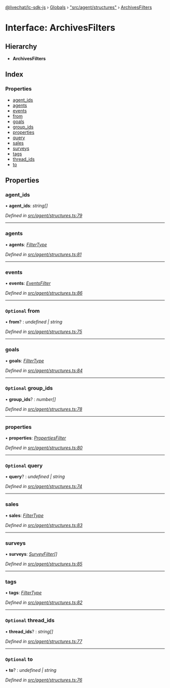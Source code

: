[@livechat/lc-sdk-js](../README.md) › [Globals](../globals.md) › ["src/agent/structures"](../modules/_src_agent_structures_.md) › [ArchivesFilters](_src_agent_structures_.archivesfilters.md)

# Interface: ArchivesFilters

## Hierarchy

* **ArchivesFilters**

## Index

### Properties

* [agent_ids](_src_agent_structures_.archivesfilters.md#agent_ids)
* [agents](_src_agent_structures_.archivesfilters.md#agents)
* [events](_src_agent_structures_.archivesfilters.md#events)
* [from](_src_agent_structures_.archivesfilters.md#optional-from)
* [goals](_src_agent_structures_.archivesfilters.md#goals)
* [group_ids](_src_agent_structures_.archivesfilters.md#optional-group_ids)
* [properties](_src_agent_structures_.archivesfilters.md#properties)
* [query](_src_agent_structures_.archivesfilters.md#optional-query)
* [sales](_src_agent_structures_.archivesfilters.md#sales)
* [surveys](_src_agent_structures_.archivesfilters.md#surveys)
* [tags](_src_agent_structures_.archivesfilters.md#tags)
* [thread_ids](_src_agent_structures_.archivesfilters.md#optional-thread_ids)
* [to](_src_agent_structures_.archivesfilters.md#optional-to)

## Properties

###  agent_ids

• **agent_ids**: *string[]*

*Defined in [src/agent/structures.ts:79](https://github.com/livechat/lc-sdk-js/blob/8143b05/src/agent/structures.ts#L79)*

___

###  agents

• **agents**: *[FilterType](_src_agent_structures_.filtertype.md)*

*Defined in [src/agent/structures.ts:81](https://github.com/livechat/lc-sdk-js/blob/8143b05/src/agent/structures.ts#L81)*

___

###  events

• **events**: *[EventsFilter](_src_agent_structures_.eventsfilter.md)*

*Defined in [src/agent/structures.ts:86](https://github.com/livechat/lc-sdk-js/blob/8143b05/src/agent/structures.ts#L86)*

___

### `Optional` from

• **from**? : *undefined | string*

*Defined in [src/agent/structures.ts:75](https://github.com/livechat/lc-sdk-js/blob/8143b05/src/agent/structures.ts#L75)*

___

###  goals

• **goals**: *[FilterType](_src_agent_structures_.filtertype.md)*

*Defined in [src/agent/structures.ts:84](https://github.com/livechat/lc-sdk-js/blob/8143b05/src/agent/structures.ts#L84)*

___

### `Optional` group_ids

• **group_ids**? : *number[]*

*Defined in [src/agent/structures.ts:78](https://github.com/livechat/lc-sdk-js/blob/8143b05/src/agent/structures.ts#L78)*

___

###  properties

• **properties**: *[PropertiesFilter](_src_agent_structures_.propertiesfilter.md)*

*Defined in [src/agent/structures.ts:80](https://github.com/livechat/lc-sdk-js/blob/8143b05/src/agent/structures.ts#L80)*

___

### `Optional` query

• **query**? : *undefined | string*

*Defined in [src/agent/structures.ts:74](https://github.com/livechat/lc-sdk-js/blob/8143b05/src/agent/structures.ts#L74)*

___

###  sales

• **sales**: *[FilterType](_src_agent_structures_.filtertype.md)*

*Defined in [src/agent/structures.ts:83](https://github.com/livechat/lc-sdk-js/blob/8143b05/src/agent/structures.ts#L83)*

___

###  surveys

• **surveys**: *[SurveyFilter](_src_agent_structures_.surveyfilter.md)[]*

*Defined in [src/agent/structures.ts:85](https://github.com/livechat/lc-sdk-js/blob/8143b05/src/agent/structures.ts#L85)*

___

###  tags

• **tags**: *[FilterType](_src_agent_structures_.filtertype.md)*

*Defined in [src/agent/structures.ts:82](https://github.com/livechat/lc-sdk-js/blob/8143b05/src/agent/structures.ts#L82)*

___

### `Optional` thread_ids

• **thread_ids**? : *string[]*

*Defined in [src/agent/structures.ts:77](https://github.com/livechat/lc-sdk-js/blob/8143b05/src/agent/structures.ts#L77)*

___

### `Optional` to

• **to**? : *undefined | string*

*Defined in [src/agent/structures.ts:76](https://github.com/livechat/lc-sdk-js/blob/8143b05/src/agent/structures.ts#L76)*
